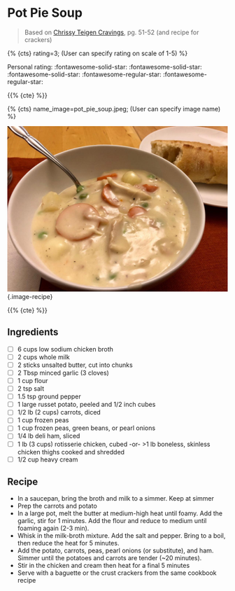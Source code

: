 # Pot Pie Soup

> Based on [Chrissy Teigen Cravings], pg. 51-52 (and recipe for crackers)

{% {cts} rating=3; (User can specify rating on scale of 1-5) %}

Personal rating: :fontawesome-solid-star: :fontawesome-solid-star: :fontawesome-solid-star: :fontawesome-regular-star: :fontawesome-regular-star:

{{% {cte} %}}

{% {cts} name_image=pot_pie_soup.jpeg; (User can specify image name) %}

![pot_pie_soup.jpeg](./pot_pie_soup.jpeg){.image-recipe}

{{% {cte} %}}

## Ingredients

- [ ] 6 cups low sodium chicken broth
- [ ] 2 cups whole milk
- [ ] 2 sticks unsalted butter, cut into chunks
- [ ] 2 Tbsp minced garlic (3 cloves)
- [ ] 1 cup flour
- [ ] 2 tsp salt
- [ ] 1.5 tsp ground pepper
- [ ] 1 large russet potato, peeled and 1/2 inch cubes
- [ ] 1/2 lb (2 cups) carrots, diced
- [ ] 1 cup frozen peas
- [ ] 1 cup frozen peas, green beans, or pearl onions
- [ ] 1/4 lb deli ham, sliced
- [ ] 1 lb (3 cups) rotisserie chicken, cubed -or- >1 lb boneless, skinless chicken thighs cooked and shredded
- [ ] 1/2 cup heavy cream

## Recipe

- In a saucepan, bring the broth and milk to a simmer. Keep at simmer
- Prep the carrots and potato
- In a large pot, melt the butter at medium-high heat until foamy. Add the garlic, stir for 1 minutes. Add the flour and reduce to medium until foaming again (2-3 min).
- Whisk in the milk-broth mixture. Add the salt and pepper. Bring to a boil, then reduce the heat for 5 minutes.
- Add the potato, carrots, peas, pearl onions (or substitute), and ham. Simmer until the potatoes and carrots are tender (~20 minutes).
- Stir in the chicken and cream then heat for a final 5 minutes
- Serve with a baguette or the crust crackers from the same cookbook recipe

[chrissy teigen cravings]: https://www.penguinrandomhouse.com/books/252973/cravings-by-chrissy-teigen-with-adeena-sussman/
